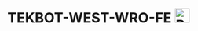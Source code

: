 # TEKBOT-WEST-WRO-FE  <img src="https://upload.wikimedia.org/wikipedia/commons/a/ab/Flag_of_Panama.svg" alt="Bandera de Panamá" width="30"/>

